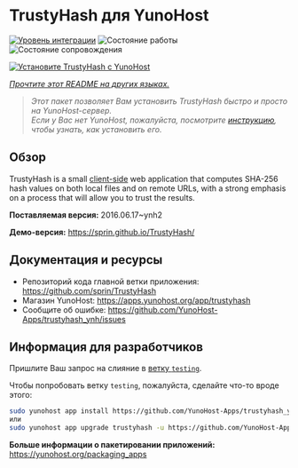 <!--
Важно: этот README был автоматически сгенерирован <https://github.com/YunoHost/apps/tree/master/tools/readme_generator>
Он НЕ ДОЛЖЕН редактироваться вручную.
-->

# TrustyHash для YunoHost

[![Уровень интеграции](https://apps.yunohost.org/badge/integration/trustyhash)](https://ci-apps.yunohost.org/ci/apps/trustyhash/)
![Состояние работы](https://apps.yunohost.org/badge/state/trustyhash)
![Состояние сопровождения](https://apps.yunohost.org/badge/maintained/trustyhash)

[![Установите TrustyHash с YunoHost](https://install-app.yunohost.org/install-with-yunohost.svg)](https://install-app.yunohost.org/?app=trustyhash)

*[Прочтите этот README на других языках.](./ALL_README.md)*

> *Этот пакет позволяет Вам установить TrustyHash быстро и просто на YunoHost-сервер.*  
> *Если у Вас нет YunoHost, пожалуйста, посмотрите [инструкцию](https://yunohost.org/install), чтобы узнать, как установить его.*

## Обзор

TrustyHash is a small [client-side](https://unhosted.org/) web application that
computes SHA-256 hash values on both local files and on remote URLs, with a
strong emphasis on a process that will allow you to trust the results.


**Поставляемая версия:** 2016.06.17~ynh2

**Демо-версия:** <https://sprin.github.io/TrustyHash/>
## Документация и ресурсы

- Репозиторий кода главной ветки приложения: <https://github.com/sprin/TrustyHash>
- Магазин YunoHost: <https://apps.yunohost.org/app/trustyhash>
- Сообщите об ошибке: <https://github.com/YunoHost-Apps/trustyhash_ynh/issues>

## Информация для разработчиков

Пришлите Ваш запрос на слияние в [ветку `testing`](https://github.com/YunoHost-Apps/trustyhash_ynh/tree/testing).

Чтобы попробовать ветку `testing`, пожалуйста, сделайте что-то вроде этого:

```bash
sudo yunohost app install https://github.com/YunoHost-Apps/trustyhash_ynh/tree/testing --debug
или
sudo yunohost app upgrade trustyhash -u https://github.com/YunoHost-Apps/trustyhash_ynh/tree/testing --debug
```

**Больше информации о пакетировании приложений:** <https://yunohost.org/packaging_apps>

